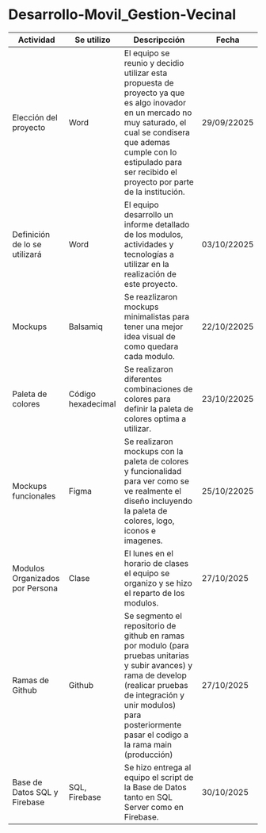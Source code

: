 # Desarrollo-Movil_Gestion-Vecinal

| Actividad | Se utilizo | Descripcción | Fecha |
|-----------|--------------|--------------|---------|
| Elección del proyecto | Word | El equipo se reunio y decidio utilizar esta propuesta de proyecto ya que es algo inovador en un mercado no muy saturado, el cual se condisera que ademas cumple con lo estipulado para ser recibido el proyecto por parte de la institución. | 29/09/22025 |
| Definición de lo se utilizará | Word | El equipo desarrollo un informe detallado de los modulos, actividades y tecnologías a utilizar en la realización de este proyecto. | 03/10/22025 |
| Mockups | Balsamiq | Se reazlizaron mockups minimalistas para tener una mejor idea visual de como quedara cada modulo. | 22/10/22025 |
| Paleta de colores | Código hexadecimal | Se realizaron diferentes combinaciones de colores para definir la paleta de colores optima a utilizar. | 23/10/22025 |
| Mockups funcionales | Figma | Se realizaron mockups con la paleta de colores y funcionalidad para ver como se ve realmente el diseño incluyendo la paleta de colores, logo, iconos e imagenes. | 25/10/22025 |
| Modulos Organizados por Persona | Clase | El lunes en el horario de clases el equipo se organizo y se hizo el reparto de los modulos. | 27/10/2025 |
| Ramas de Github | Github | Se segmento el repositorio de github en ramas por modulo (para pruebas unitarias y subir avances) y rama de develop (realicar pruebas de integración y unir modulos) para posteriormente pasar el codigo a la rama main (producción) | 27/10/2025 |
| Base de Datos SQL y Firebase | SQL, Firebase | Se hizo entrega al equipo el script de la Base de Datos tanto en SQL Server como en Firebase. | 30/10/2025 |
